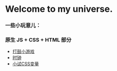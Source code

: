 # Welcome to my universe.

### 一些小玩意儿：

### 原生 JS + CSS + HTML 部分

- [打鼓小游戏](https://chenxinnn.github.io/Drum-kit/)
- [时钟](https://chenxinnn.github.io/Clock/)
- [小试CSS变量](https://s.codepen.io/chenxinnn/debug/ywQZbj/mVAbGpjxPQGk)
